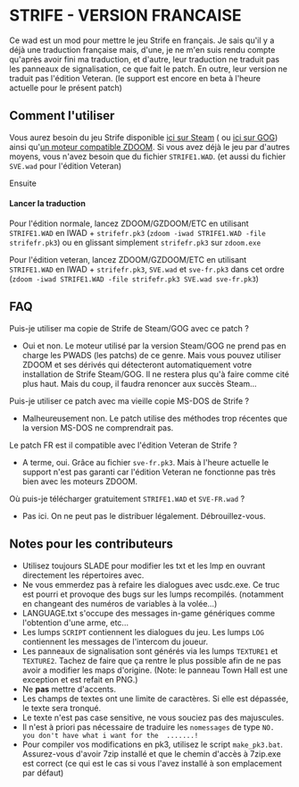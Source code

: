 # STRIFE - VERSION FRANCAISE
Ce wad est un mod pour mettre le jeu Strife en français. Je sais qu'il y a déjà une traduction française mais, d'une, je ne m'en suis rendu compte qu'après avoir fini ma traduction, et d'autre, leur traduction ne traduit pas les panneaux de signalisation, ce que fait le patch. En outre, leur version ne traduit pas l'édition Veteran. (le support est encore en beta à l'heure actuelle pour le présent patch)

## Comment l'utiliser
Vous aurez besoin du jeu Strife disponible [ici sur Steam](https://store.steampowered.com/app/317040/The_Original_Strife_Veteran_Edition/) ( ou [ici sur GOG](https://www.gog.com/game/strife_veteran_edition)) ainsi qu'[un moteur compatible ZDOOM](https://zdoom.org/downloads). Si vous avez déjà le jeu par d'autres moyens, vous n'avez besoin que du fichier `STRIFE1.WAD`. (et aussi du fichier `SVE.wad` pour l'édition Veteran)

Ensuite

#### Lancer la traduction
Pour l'édition normale, lancez ZDOOM/GZDOOM/ETC en utilisant `STRIFE1.WAD` en IWAD + `strifefr.pk3` (`zdoom -iwad STRIFE1.WAD -file strifefr.pk3`) ou en glissant simplement `strifefr.pk3` sur `zdoom.exe`

Pour l'édition veteran, lancez ZDOOM/GZDOOM/ETC en utilisant `STRIFE1.WAD` en IWAD + `strifefr.pk3`, `SVE.wad` et `sve-fr.pk3` dans cet ordre (`zdoom -iwad STRIFE1.WAD -file strifefr.pk3 SVE.wad sve-fr.pk3`)

## FAQ
Puis-je utiliser ma copie de Strife de Steam/GOG avec ce patch ?
- Oui et non. Le moteur utilisé par la version Steam/GOG ne prend pas en charge les PWADS (les patchs) de ce genre. Mais vous pouvez utiliser ZDOOM et ses dérivés qui détecteront automatiquement votre installation de Strife Steam/GOG. Il ne restera plus qu'à faire comme cité plus haut. Mais du coup, il faudra renoncer aux succès Steam...

Puis-je utiliser ce patch avec ma vieille copie MS-DOS de Strife ?
- Malheureusement non. Le patch utilise des méthodes trop récentes que la version MS-DOS ne comprendrait pas.

Le patch FR est il compatible avec l'édition Veteran de Strife ?
- A terme, oui. Grâce au fichier `sve-fr.pk3`. Mais à l'heure actuelle le support n'est pas garanti car l'édition Veteran ne fonctionne pas très bien avec les moteurs ZDOOM.

Où puis-je télécharger gratuitement `STRIFE1.WAD` et `SVE-FR.wad` ?
- Pas ici. On ne peut pas le distribuer légalement. Débrouillez-vous.

## Notes pour les contributeurs
- Utilisez toujours SLADE pour modifier les txt et les lmp en ouvrant directement les répertoires avec.
- Ne vous emmerdez pas à refaire les dialogues avec usdc.exe. Ce truc est pourri et provoque des bugs sur les lumps recompilés. (notamment en changeant des numéros de variables à la volée...)
- LANGUAGE.txt s'occupe des messages in-game génériques comme l'obtention d'une arme, etc...
- Les lumps `SCRIPT` contiennent les dialogues du jeu. Les lumps `LOG` contiennent les messages de l'intercom du joueur.
- Les panneaux de signalisation sont générés via les lumps `TEXTURE1` et `TEXTURE2`. Tachez de faire que ça rentre le plus possible afin de ne pas avoir a modifier les maps d'origine. (Note: le panneau Town Hall est une exception et est refait en PNG.)
- Ne **pas** mettre d'accents.
- Les champs de textes ont une limite de caractères. Si elle est dépassée, le texte sera tronqué.
- Le texte n'est pas case sensitive, ne vous souciez pas des majuscules.
- Il n'est à priori pas nécessaire de traduire les `nomessages` de type `NO.  you don't have what i want for the  .......!`
- Pour compiler vos modifications en pk3, utilisez le script `make_pk3.bat`. Assurez-vous d'avoir 7zip installé et que le chemin d'accès à 7zip.exe est correct (ce qui est le cas si vous l'avez installé à son emplacement par défaut)


